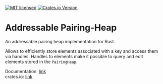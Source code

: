 [![MIT licensed](https://img.shields.io/badge/license-MIT-blue.svg)](./LICENSE)
[![Crates.io Version](https://img.shields.io/crates/v/addressable-pairing-heap.svg)](https://crates.io/crates/addressable-pairing-heap)

Addressable Pairing-Heap
========================

An addressable pairing heap implementation for Rust.  

Allows to efficiently store elements associated with a key and access them via handles.
Handles to elements make it possible to query and edit elements stored in the `PairingHeap`.  

Documentation: [link](https://docs.rs/addressable-pairing-heap)  
crates.io: [link](https://crates.io/crates/addressable-pairing-heap)
